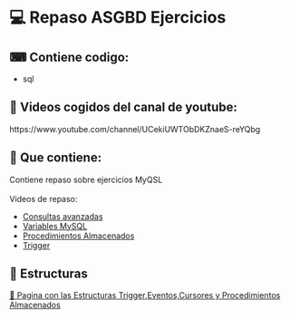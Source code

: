 <h1>💻 Repaso ASGBD Ejercicios</h1>

<h2>⌨ Contiene codigo:</h2>
<ul>
  <li>sql</li>
</ul>

<h2>📎 Videos cogidos del canal de youtube: </h2>
<p>https://www.youtube.com/channel/UCekiUWTObDKZnaeS-reYQbg</p>

<h2>📂 Que contiene:</h2>
Contiene repaso sobre ejercicios MyQSL
<br>
<br>
Videos de repaso: 
<br>
<ul>
  <li><a href="https://www.youtube.com/watch?v=puxyzSGdBhg&list=PLCTD_CpMeEKQmH9cRKWWHahygZFtIdwYG&index=18">Consultas avanzadas</a></li>
  <li><a href="https://www.youtube.com/watch?v=o6cHAEFxDBI&list=PLCTD_CpMeEKQmH9cRKWWHahygZFtIdwYG&index=23">Variables MySQL</a></li>
  <li><a href="https://www.youtube.com/watch?v=iDiFyCF7m5M&list=PLCTD_CpMeEKQmH9cRKWWHahygZFtIdwYG&index=24">Procedimientos Almacenados</a></li>
  <li><a href="https://www.youtube.com/watch?v=J6SifVJTgd0&list=PLCTD_CpMeEKQmH9cRKWWHahygZFtIdwYG&index=26">Trigger</a></li>
  </ul>

<h2>🧾 Estructuras</h2>
<p><a href="https://github.com/oscarsp5/ASGBD-Repaso/blob/main/Estructuras.md">📎 Pagina con las Estructuras Trigger,Eventos,Cursores y Procedimientos Almacenados</p>
